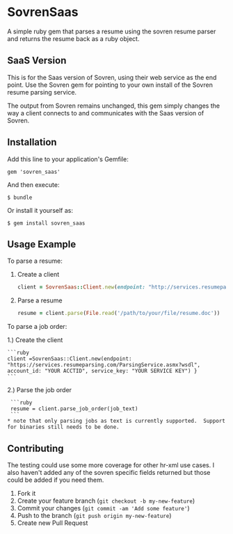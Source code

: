 # SovrenSaas

A simple ruby gem that parses a resume using the sovren resume parser and returns the resume back as a ruby object.

## SaaS Version

This is for the Saas version of Sovren, using their web service as the end point.  Use the Sovren gem for pointing to your own install of the Sovren resume parsing service.

The output from Sovren remains unchanged, this gem simply changes the way a client connects to and communicates with the Saas version of Sovren.

## Installation

Add this line to your application's Gemfile:

    gem 'sovren_saas'

And then execute:

    $ bundle

Or install it yourself as:

    $ gem install sovren_saas

## Usage Example

To parse a resume:

1. Create a client

    ```ruby
    client = SovrenSaas::Client.new(endpoint: "http://services.resumeparsing.com/ResumeService.asmx?wsdl", account_id: "YOUR ACCTID", service_key: "YOUR SERVICE KEY")
    ```

2. Parse a resume

    ```ruby
    resume = client.parse(File.read('/path/to/your/file/resume.doc'))
    ```

To parse a job order:

1.) Create the client

    ```ruby
    client =SovrenSaas::Client.new(endpoint: "https://services.resumeparsing.com/ParsingService.asmx?wsdl", account_id: "YOUR ACCTID", service_key: "YOUR SERVICE KEY") }
    ```

2.) Parse the job order

     ```ruby
     resume = client.parse_job_order(job_text)
     ```
    * note that only parsing jobs as text is currently supported.  Support for binaries still needs to be done.


## Contributing

The testing could use some more coverage for other hr-xml use cases.  I also haven't added any of the sovren specific fields returned but those could be added if you need them.

1. Fork it
2. Create your feature branch (`git checkout -b my-new-feature`)
3. Commit your changes (`git commit -am 'Add some feature'`)
4. Push to the branch (`git push origin my-new-feature`)
5. Create new Pull Request

